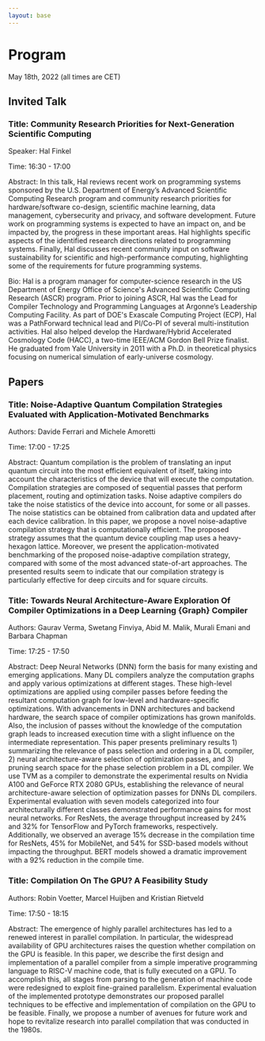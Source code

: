 ```yaml
---
layout: base
---
```


# Program

May 18th, 2022 (all times are CET)




## Invited Talk

### Title: Community Research Priorities for Next-Generation Scientific Computing 

Speaker: Hal Finkel

Time: 16:30 - 17:00

Abstract: In this talk, Hal reviews recent work on programming systems sponsored by the U.S. Department of Energy’s Advanced Scientific Computing Research program and community research priorities for hardware/software co-design, scientific machine learning, data management, cybersecurity and privacy, and software development. Future work on programming systems is expected to have an impact on, and be impacted by, the progress in these important areas. Hal highlights specific aspects of the identified research directions related to programming systems. Finally, Hal discusses recent community input on software sustainability for scientific and high-performance computing, highlighting some of the requirements for future programming systems.

Bio: Hal is a program manager for computer-science research in the US Department of Energy Office of Science's Advanced Scientific Computing Research (ASCR) program. Prior to joining ASCR, Hal was the Lead for Compiler Technology and Programming Languages at Argonne’s Leadership Computing Facility. As part of DOE's Exascale Computing Project (ECP), Hal was a PathForward technical lead and PI/Co-PI of several multi-institution activities. Hal also helped develop the Hardware/Hybrid Accelerated Cosmology Code (HACC), a two-time IEEE/ACM Gordon Bell Prize finalist. He graduated from Yale University in 2011 with a Ph.D. in theoretical physics focusing on numerical simulation of early-universe cosmology.




## Papers

### Title: Noise-Adaptive Quantum Compilation Strategies Evaluated with Application-Motivated Benchmarks

Authors: Davide Ferrari and Michele Amoretti

Time: 17:00 - 17:25

Abstract: Quantum compilation is the problem of translating an input quantum circuit into the most efficient equivalent of itself, taking into account the characteristics of the device that will execute the computation. Compilation strategies are composed of sequential passes that perform placement, routing and optimization tasks. Noise adaptive compilers do take the noise statistics of the device into account, for some or all passes. The noise statistics can be obtained from calibration data and updated after each device calibration. In this paper, we propose a novel noise-adaptive compilation strategy that is computationally efficient. The proposed strategy assumes that the quantum device coupling map uses a heavy-hexagon lattice. Moreover, we present the application-motivated benchmarking of the proposed noise-adaptive compilation strategy, compared with some of the most advanced state-of-art approaches. The presented results seem to indicate that our compilation strategy is particularly effective for deep circuits and for square circuits.

### Title: Towards Neural Architecture-Aware Exploration Of Compiler Optimizations in a Deep Learning {Graph} Compiler

Authors: Gaurav Verma, Swetang Finviya, Abid M. Malik, Murali Emani and Barbara Chapman

Time: 17:25 - 17:50

Abstract: Deep Neural Networks (DNN) form the basis for many existing and emerging applications. Many DL compilers analyze the computation graphs and apply various optimizations at different stages. These high-level optimizations are applied using compiler passes before feeding the resultant computation graph for low-level and hardware-specific optimizations. With advancements in DNN architectures and backend hardware, the search space of compiler optimizations has grown manifolds. Also, the inclusion of passes without the knowledge of the computation graph leads to increased execution time with a slight influence on the intermediate representation. This paper presents preliminary results 1) summarizing the relevance of pass selection and ordering in a DL compiler, 2) neural architecture-aware selection of optimization passes, and 3) pruning search space for the phase selection problem in a DL compiler. We use TVM as a compiler to demonstrate the experimental results on Nvidia A100 and GeForce RTX 2080 GPUs, establishing the relevance of neural architecture-aware selection of optimization passes for DNNs DL compilers. Experimental evaluation with seven models categorized into four architecturally different classes demonstrated performance gains for most neural networks. For ResNets, the average throughput increased by 24% and 32% for TensorFlow and PyTorch frameworks, respectively. Additionally, we observed an average 15% decrease in the compilation time for ResNets, 45% for MobileNet, and 54% for SSD-based models without impacting the throughput. BERT models showed a dramatic improvement with a 92% reduction in the compile time.


### Title: Compilation On The GPU? A Feasibility Study

Authors: Robin Voetter, Marcel Huijben and Kristian Rietveld

Time: 17:50 - 18:15

Abstract: The emergence of highly parallel architectures has led to a renewed interest in parallel compilation. In particular, the widespread availability of GPU architectures raises the question whether compilation on the GPU is feasible. In this paper, we describe the first design and implementation of a parallel compiler from a simple imperative programming language to RISC-V machine code, that is fully executed on a GPU. To accomplish this, all stages from parsing to the generation of machine code were redesigned to exploit fine-grained parallelism. Experimental evaluation of the implemented prototype demonstrates our proposed parallel techniques to be effective and implementation of compilation on the GPU to be feasible. Finally, we propose a number of avenues for future work and hope to revitalize research into parallel compilation that was conducted in the 1980s.

